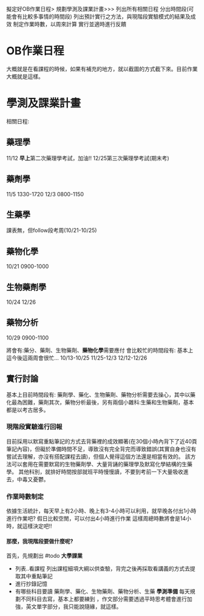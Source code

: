 
 擬定好OB作業日程>
規劃學測及課業計畫>>>
列出所有相關日程
分出時間段(可能會有比較多事情的時間段)
列出預計實行之方法，與現階段實驗模式的結果及成效
制定作業時數，以周來計算
實行並適時進行反饋
# OB作業日程
大概就是在看課程的時候，如果有補充的地方，就以截圖的方式截下來。目前作業大概就是這樣。
# 學測及課業計畫
相關日程:
## 藥理學
11/12  **早上**第二次藥理學考試，加油!!
12/25第三次藥理學考試(期末考)
## 藥劑學
11/5 1330-1720
12/3 0800-1150

## 生藥學
課表無，但follow段考周(10/21-10/25)
## 藥物化學
10/21 0900-1000
## 生物藥劑學
10/24
12/26
## 藥物分析
10/29 0900-1100


將會有:藥分、藥劑、生物藥劑、**藥物化學**需要應付
會比較忙的時間段有:
基本上這今後這兩周會很忙...
10/13-10/25
11/25-12/3
12/12-12/26

## 實行討論
基本上目前時間段有:
藥劑學、藥化、生物藥劑、藥物分析需要去操心，其中以藥化最為困難，藥劑其次，藥物分析最後，另有兩個小雜科:生藥和生物藥劑，基本都是以考古居多。
### 現階段實驗進行回報
目前採用以默寫重點筆記的方式去背藥裡的成效顯著(在30個小時內背下了近40頁筆記內容)，但礙於準備時間不足，導致沒有完全背完而導致錯誤(其實自身也沒有嘗試去理解，亦沒有搭配課程去讀)，但個人覺得這個方法還是相當有效的。
該方法可以套用在需要默寫的生物藥劑學、大量背誦的藥理學及默寫化學結構的生藥學。
其他科別，就排好時間按部就班平時慢慢讀，不要到考前一下大量吸收進去，中毒又憂鬱。
### 作業時數制定
依據生活統計，每天早上有2小時、晚上有3-4小時可以利用，就早晚各付出1小時進行作業吧?
假日比較空閒，可以付出4小時進行作業
這樣周總時數將會是14小時，就這樣決定吧!!

#### 那麼，我現階段要做什麼呢?
首先，先規劃出
#todo 
**大學課業**
- 列表..看課程
      列出課程細項大綱以供查驗，背完之後再採取看講義的方式去提取其中重點筆記
- 進行抄錄記憶
- 有哪些科目要讀
      藥劑學、藥化、生物藥劑、藥物分析、生藥
**學測準備**
每天規劃不同科目去寫，基本上都要練到 ，作文部分需要透過平時思考體會進行加強，英文單字部分，我只能說隨緣，就這樣。